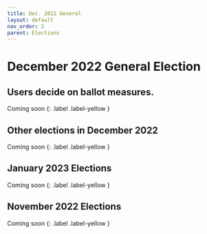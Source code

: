 ```yaml
---
title: Dec. 2022 General
layout: default
nav_order: 2
parent: Elections
---
```


# December 2022 General Election
## Users decide on ballot measures.
Coming soon
{: .label .label-yellow }

## Other elections in December 2022

Coming soon
{: .label .label-yellow }

<!-- [Moderation Election](elections/dec22mod.html){: .btn } -->
<!-- [Administration Election](elections/dec22admin.html){: .btn } -->

## January 2023 Elections

Coming soon
{: .label .label-yellow }

## November 2022 Elections

Coming soon
{: .label .label-yellow }

<!-- [General Electon](elections/nov22gen.html){: .btn .btn-outline } -->
